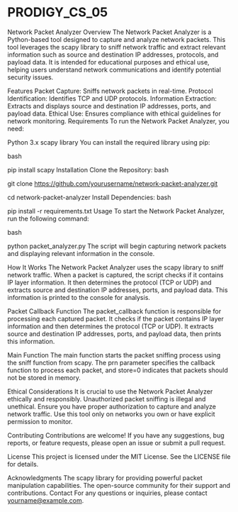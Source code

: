 # PRODIGY_CS_05
Network Packet Analyzer
Overview
The Network Packet Analyzer is a Python-based tool designed to capture and analyze network packets. This tool leverages the scapy library to sniff network traffic and extract relevant information such as source and destination IP addresses, protocols, and payload data. It is intended for educational purposes and ethical use, helping users understand network communications and identify potential security issues.

Features
Packet Capture: Sniffs network packets in real-time.
Protocol Identification: Identifies TCP and UDP protocols.
Information Extraction: Extracts and displays source and destination IP addresses, ports, and payload data.
Ethical Use: Ensures compliance with ethical guidelines for network monitoring.
Requirements
To run the Network Packet Analyzer, you need:

Python 3.x
scapy library
You can install the required library using pip:

bash

pip install scapy
Installation
Clone the Repository:
bash

git clone https://github.com/yourusername/network-packet-analyzer.git

cd network-packet-analyzer
Install Dependencies:
bash

pip install -r requirements.txt
Usage
To start the Network Packet Analyzer, run the following command:

bash

python packet_analyzer.py
The script will begin capturing network packets and displaying relevant information in the console.

How It Works
The Network Packet Analyzer uses the scapy library to sniff network traffic. When a packet is captured, the script checks if it contains IP layer information. It then determines the protocol (TCP or UDP) and extracts source and destination IP addresses, ports, and payload data. This information is printed to the console for analysis.

Packet Callback Function
The packet_callback function is responsible for processing each captured packet. It checks if the packet contains IP layer information and then determines the protocol (TCP or UDP). It extracts source and destination IP addresses, ports, and payload data, then prints this information.

Main Function
The main function starts the packet sniffing process using the sniff function from scapy. The prn parameter specifies the callback function to process each packet, and store=0 indicates that packets should not be stored in memory.

Ethical Considerations
It is crucial to use the Network Packet Analyzer ethically and responsibly. Unauthorized packet sniffing is illegal and unethical. Ensure you have proper authorization to capture and analyze network traffic. Use this tool only on networks you own or have explicit permission to monitor.

Contributing
Contributions are welcome! If you have any suggestions, bug reports, or feature requests, please open an issue or submit a pull request.

License
This project is licensed under the MIT License. See the LICENSE file for details.

Acknowledgments
The scapy library for providing powerful packet manipulation capabilities.
The open-source community for their support and contributions.
Contact
For any questions or inquiries, please contact yourname@example.com.
